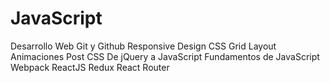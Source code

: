 # JavaScript
Desarrollo Web
Git y Github
Responsive Design
CSS Grid Layout
Animaciones
Post CSS
De jQuery a JavaScript
Fundamentos de JavaScript
Webpack
ReactJS
Redux
React Router


